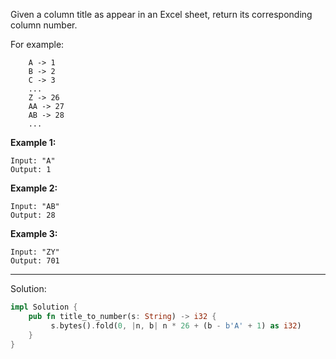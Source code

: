 Given a column title as appear in an Excel sheet, return its corresponding column number.

For example:

```
    A -> 1
    B -> 2
    C -> 3
    ...
    Z -> 26
    AA -> 27
    AB -> 28 
    ...
```

**Example 1:**

```
Input: "A"
Output: 1
```

**Example 2:**

```
Input: "AB"
Output: 28
```

**Example 3:**

```
Input: "ZY"
Output: 701
```

---

Solution:

```rust
impl Solution {
    pub fn title_to_number(s: String) -> i32 {
         s.bytes().fold(0, |n, b| n * 26 + (b - b'A' + 1) as i32)
    }
}
```
